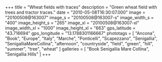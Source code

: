 +++
title = "Wheat fields with traces"
description = "Green wheat field with trees and tractor traces."
date = "2010-05-08T16:30:07.000"
image = "20100508@163007"
image_s = "20100508@163007-s"
image_width_s = "400"
image_height_s = "265"
image_xl = "20100508@163007-xl"
image_width_xl = "1000"
image_height_xl = "663"
gps_latitude = "43.716694"
gps_longitude = "13.1788301166667"
phototags = [ "Ancona", "Book", "Europe", "Italy", "Marche", "Ponticelli", "Scapezzano", "Senigallia", "SenigalliaMareCollina", "afternoon", "countryside", "field", "green", "hill", "summer", "tree", "wheat" ]
galleries = [ "Book Senigallia Mare Collina", "Senigallia Hills" ]
+++
